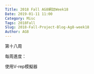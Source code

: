 ```yaml
---
Title: 2018 Fall AG8網誌Week18
Date: 2019-01-11 11:00
Category: Misc
Tags: 2018Fall
Slug: 2018-Fall-Project-Blog-Ag8-week18
Author: AG8
---
```


第十八周

<!-- PELICAN_END_SUMMARY -->

每周進度：

使用V-rep模擬器